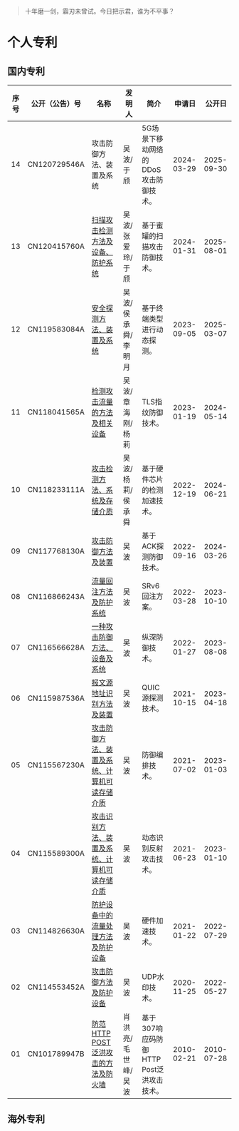 > 十年磨一剑，霜刃未曾试。今日把示君，谁为不平事？

# 个人专利

## 国内专利

| 序号 | 公开（公告）号 | 名称                                                         | 发明人             | 简介                                     | 申请日     | 公开日     |
| ---- | -------------- | ------------------------------------------------------------ | ------------------ | ---------------------------------------- | ---------- | ---------- |
| 14   | CN120729546A   | 攻击防御方法、装置及系统                                     | 吴波/于颀          | 5G场景下移动网络的DDoS攻击防御技术。     | 2024-03-29 | 2025-09-30 |
| 13   | CN120415760A   | [扫描攻击检测方法及设备、防护系统](https://www.chaspark.com/patents/search?q=%E5%8D%8E%E4%B8%BA%20%E5%90%B4%E6%B3%A2&page=3&patentid=263a3a66-e9dd-4ac7-afdc-0727d0b0ee32&idx=51&total=85) | 吴波/张爱玲/于颀   | 基于蜜罐的扫描攻击防御技术。             | 2024-01-31 | 2025-08-01 |
| 12   | CN119583084A   | [安全探测方法、装置及系统](https://www.chaspark.com/patents/search?q=%E5%8D%8E%E4%B8%BA%20%E5%90%B4%E6%B3%A2&page=4&patentid=26863cac-8be0-4ba5-ae42-1c3123a311fd&idx=76&total=85) | 吴波/侯承舜/李明月 | 基于终端类型进行动态探测。               | 2023-09-05 | 2025-03-07 |
| 11   | CN118041565A   | [检测攻击流量的方法及相关设备](https://www.chaspark.com/patents/search?q=%E5%8D%8E%E4%B8%BA%20%E5%90%B4%E6%B3%A2&page=1&patentid=038f9d03-a3a9-4023-a977-8298854cc712&idx=20&total=85) | 吴波/章海刚/杨莉   | TLS指纹防御技术。                        | 2023-01-19 | 2024-05-14 |
| 10   | CN118233111A   | [攻击检测方法、系统及存储介质](https://www.chaspark.com/patents/search?q=%E5%8D%8E%E4%B8%BA%20%E5%90%B4%E6%B3%A2&page=2&patentid=7adbe76c-83cf-4a18-aeab-a47864953bbe&idx=32&total=85) | 吴波/杨莉/侯承舜   | 基于硬件芯片的检测加速技术。             | 2022-12-19 | 2024-06-21 |
| 09   | CN117768130A   | [攻击防御方法及装置](https://www.chaspark.com/patents/search?q=%E5%8D%8E%E4%B8%BA%20%E5%90%B4%E6%B3%A2&page=1&patentid=6f56cac6-e185-486d-af25-38570c147b36&idx=13&total=85) | 吴波               | 基于ACK探测防御技术。                    | 2022-09-16 | 2024-03-26 |
| 08   | CN116866243A   | [流量回注方法及防护系统](https://www.chaspark.com/patents/search?q=%E5%8D%8E%E4%B8%BA%20%E5%90%B4%E6%B3%A2&page=1&patentid=d04c9a25-a08e-4f35-befb-efdc9199272c&idx=19&total=85) | 吴波               | SRv6回注方案。                           | 2022-03-28 | 2023-10-10 |
| 07   | CN116566628A   | [一种攻击防御方法、设备及系统](https://www.chaspark.com/patents/search?q=%E5%8D%8E%E4%B8%BA%20%E5%90%B4%E6%B3%A2&page=3&patentid=a01550a6-5b94-4eef-ad94-4adc5c105793&idx=59&total=85) | 吴波               | 纵深防御技术。                           | 2022-01-27 | 2023-08-08 |
| 06   | CN115987536A   | [报文源地址识别方法及装置](https://www.chaspark.com/patents/search?q=%E5%8D%8E%E4%B8%BA%20%E5%90%B4%E6%B3%A2&page=1&patentid=a1d91e28-90a4-4566-a99f-d1c05c83f73a&idx=17&total=85) | 吴波               | QUIC源探测技术。                         | 2021-10-15 | 2023-04-18 |
| 05   | CN115567230A   | [攻击防御方法、装置及系统、计算机可读存储介质](https://www.chaspark.com/patents/search?q=%E5%8D%8E%E4%B8%BA%20%E5%90%B4%E6%B3%A2&page=3&patentid=ad3848d9-fa31-41c6-835a-19a1f22078b9&idx=58&total=85) | 吴波               | 防御编排技术。                           | 2021-07-02 | 2023-01-03 |
| 04   | CN115589300A   | [攻击识别方法、装置及系统、计算机可读存储介质](https://www.chaspark.com/patents/search?q=%E5%8D%8E%E4%B8%BA%20%E5%90%B4%E6%B3%A2&page=4&patentid=82521c00-342e-4eb6-92d5-0fac3acad33f&idx=71&total=85) | 吴波               | 动态识别反射攻击技术。                   | 2021-06-23 | 2023-01-10 |
| 03   | CN114826630A   | [防护设备中的流量处理方法及防护设备](https://www.chaspark.com/patents/search?q=%E5%8D%8E%E4%B8%BA%20%E5%90%B4%E6%B3%A2&page=3&patentid=b38f663e-9286-4e3b-8c0e-9f0abd5d1f9b&idx=54&total=85) | 吴波               | 硬件加速技术。                           | 2021-01-22 | 2022-07-29 |
| 02   | CN114553452A   | [攻击防御方法及防护设备](https://www.chaspark.com/patents/search?q=%E5%8D%8E%E4%B8%BA%20%E5%90%B4%E6%B3%A2&page=1&patentid=5a1285d8-3177-4707-b73b-5f13356ed904&idx=14&total=85) | 吴波               | UDP水印技术。                            | 2020-11-25 | 2022-05-27 |
| 01   | CN101789947B   | [防范HTTP POST泛洪攻击的方法及防火墙](https://www.chaspark.com/patents/search?q=%E5%8D%8E%E4%B8%BA%20%E5%90%B4%E6%B3%A2&page=4&patentid=bbd6ca23-6577-4df6-942e-c2674bd9d877&idx=66&total=85) | 肖洪亮/毛世峰/吴波 | 基于307响应码防御HTTP Post泛洪攻击技术。 | 2010-02-21 | 2010-07-28 |

## 海外专利


